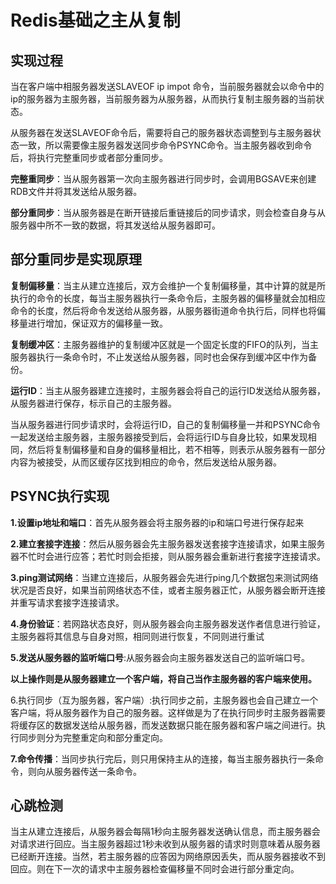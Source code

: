 # Redis基础之主从复制

## 实现过程

当在客户端中相服务器发送SLAVEOF  ip  impot  命令，当前服务器就会以命令中的ip的服务器为主服务器，当前服务器为从服务器，从而执行复制主服务器的当前状态。

从服务器在发送SLAVEOF命令后，需要将自己的服务器状态调整到与主服务器状态一致，所以需要像主服务器发送同步命令PSYNC命令。当主服务器收到命令后，将执行完整重同步或者部分重同步。

**完整重同步**：当从服务器第一次向主服务器进行同步时，会调用BGSAVE来创建RDB文件并将其发送给从服务器。

**部分重同步**：当从服务器是在断开链接后重链接后的同步请求，则会检查自身与从服务器中所不一致的数据，将其发送给从服务器即可。

## 部分重同步是实现原理

**复制偏移量**：当主从建立连接后，双方会维护一个复制偏移量，其中计算的就是所执行的命令的长度，每当主服务器执行一条命令后，主服务器的偏移量就会加相应命令的长度，然后将命令发送给从服务器，从服务器街道命令执行后，同样也将偏移量进行增加，保证双方的偏移量一致。

**复制缓冲区**：主服务器维护的复制缓冲区就是一个固定长度的FIFO的队列，当主服务器执行一条命令时，不止发送给从服务器，同时也会保存到缓冲区中作为备份。

**运行ID**：当主从服务器建立连接时，主服务器会将自己的运行ID发送给从服务器，从服务器进行保存，标示自己的主服务器。

当从服务器进行同步请求时，会将运行ID，自己的复制偏移量一并和PSYNC命令一起发送给主服务器，主服务器接受到后，会将运行ID与自身比较，如果发现相同，然后将复制偏移量和自身的偏移量相比，若不相等，则表示从服务器有一部分内容为被接受，从而区缓存区找到相应的命令，然后发送给从服务器。

## PSYNC执行实现

**1.设置ip地址和端口**：首先从服务器会将主服务器的ip和端口号进行保存起来

**2.建立套接字连接**：然后从服务器会先主服务器发送套接字连接请求，如果主服务器不忙时会进行应答；若忙时则会拒接，则从服务器会重新进行套接字连接请求。

**3.ping测试网络**：当建立连接后，从服务器会先进行ping几个数据包来测试网络状况是否良好，如果当前网络状态不佳，或者主服务器正忙，从服务器会断开连接并重写请求套接字连接请求。

**4.身份验证**：若网路状态良好，则从服务器会向主服务器发送作者信息进行验证，主服务器将其信息与自身对照，相同则进行恢复，不同则进行重试

**5.发送从服务器的监听端口号**:从服务器会向主服务器发送自己的监听端口号。

**以上操作则是从服务器建立一个客户端，将自己当作主服务器的客户端来使用。**

6.执行同步（互为服务器，客户端）:执行同步之前，主服务器也会自己建立一个客户端，将从服务器作为自己的服务器。这样做是为了在执行同步时主服务器需要将缓存区的数据发送给从服务器，而发送数据只能在服务器和客户端之间进行。执行同步则分为完整重定向和部分重定向。

**7.命令传播**：当同步执行完后，则只用保持主从的连接，每当主服务器执行一条命令，则向从服务器传送一条命令。

## 心跳检测

当主从建立连接后，从服务器会每隔1秒向主服务器发送确认信息，而主服务器会对请求进行回应。当主服务器超过1秒未收到从服务器的请求时则意味着从服务器已经断开连接。当然，若主服务器的应答因为网络原因丢失，而从服务器接收不到回应。则在下一次的请求中主服务器检查偏移量不同时会进行部分重定向。









































